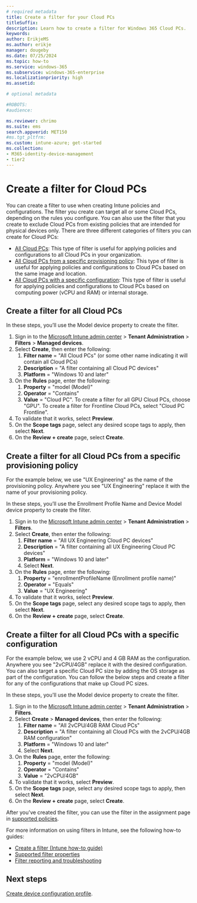 ```yaml
---
# required metadata
title: Create a filter for your Cloud PCs
titleSuffix:
description: Learn how to create a filter for Windows 365 Cloud PCs.
keywords:
author: ErikjeMS  
ms.author: erikje
manager: dougeby
ms.date: 07/25/2024
ms.topic: how-to
ms.service: windows-365
ms.subservice: windows-365-enterprise
ms.localizationpriority: high
ms.assetid: 

# optional metadata

#ROBOTS:
#audience:

ms.reviewer: chrimo
ms.suite: ems
search.appverid: MET150
#ms.tgt_pltfrm:
ms.custom: intune-azure; get-started
ms.collection:
- M365-identity-device-management
- tier2
---
```

# Create a filter for Cloud PCs

You can create a filter to use when creating Intune policies and configurations. The filter you create can target all or some Cloud PCs, depending on the rules you configure. You can also use the filter that you create to exclude Cloud PCs from existing policies that are intended for physical devices only. There are three different categories of filters you can create for Cloud PCs:

- [All Cloud PCs](#create-a-filter-for-all-cloud-pcs): This type of filter is useful for applying policies and configurations to all Cloud PCs in your organization.
- [All Cloud PCs from a specific provisioning policy](#create-a-filter-for-all-cloud-pcs-from-a-specific-provisioning-policy): This type of filter is useful for applying policies and configurations to Cloud PCs based on the same image and location.
- [All Cloud PCs with a specific configuration](#create-a-filter-for-all-cloud-pcs-with-a-specific-configuration): This type of filter is useful for applying policies and configurations to Cloud PCs based on computing power (vCPU and RAM) or internal storage.

## Create a filter for all Cloud PCs

In these steps, you’ll use the Model device property to create the filter.

1. Sign in to the [Microsoft Intune admin center](https://go.microsoft.com/fwlink/?linkid=2109431) > **Tenant Administration** > **Filters** > **Managed devices**.
2. Select **Create**, then enter the following:
    1. **Filter name** = "All Cloud PCs" (or some other name indicating it will contain all Cloud PCs)
    2. **Description** = "A filter containing all Cloud PC devices"
    3. **Platform** = "Windows 10 and later"
3. On the **Rules** page, enter the following:
    1. **Property** = "model (Model)"
    2. **Operator** = "Contains"
    3. **Value** = "Cloud PC". To create a filter for all GPU Cloud PCs, choose "GPU". To create a filter for Frontline Cloud PCs, select "Cloud PC Frontline".
4. To validate that it works, select **Preview**.
5. On the **Scope tags** page, select any desired scope tags to apply, then select **Next**.
6. On the **Review + create** page, select **Create**.

## Create a filter for all Cloud PCs from a specific provisioning policy

For the example below, we use "UX Engineering" as the name of the provisioning policy. Anywhere you see "UX Engineering" replace it with the name of your provisioning policy.

In these steps, you’ll use the Enrollment Profile Name and Device Model device property to create the filter.

1. Sign in to the [Microsoft Intune admin center](https://go.microsoft.com/fwlink/?linkid=2109431) > **Tenant Administration** > **Filters**.
2. Select **Create**, then enter the following:
    1. **Filter name** = "All UX Engineering Cloud PC devices"
    2. **Description** = "A filter containing all UX Engineering Cloud PC devices"
    3. **Platform** = "Windows 10 and later"
    4. Select **Next**.
3. On the **Rules** page, enter the following:
    1. **Property** = "enrollmentProfileName (Enrollment profile name)"
    2. **Operator** = "Equals"
    3. **Value** = "UX Engineering"
4. To validate that it works, select **Preview**.
5. On the **Scope tags** page, select any desired scope tags to apply, then select **Next**.
6. On the **Review + create** page, select **Create**.

## Create a filter for all Cloud PCs with a specific configuration

For the example below, we use 2 vCPU and 4 GB RAM as the configuration. Anywhere you see "2vCPU/4GB" replace it with the desired configuration. You can also target a specific Cloud PC size by adding the OS storage as part of the configuration. You can follow the below steps and create a filter for any of the configurations that make up Cloud PC sizes.

In these steps, you'll use the Model device property to create the filter.

1. Sign in to the [Microsoft Intune admin center](https://go.microsoft.com/fwlink/?linkid=2109431) > **Tenant Administration** > **Filters**.
2. Select **Create** > **Managed devices**, then enter the following:
    1. **Filter name** = "All 2vCPU/4GB RAM Cloud PCs"
    2. **Description** = "A filter containing all Cloud PCs with the 2vCPU/4GB RAM configuration"
    3. **Platform** = "Windows 10 and later"
    5. Select **Next**.
3. On the **Rules** page, enter the following:
    1. **Property** = "model (Model)"
    2. **Operator** = "Contains"
    3. **Value** = "2vCPU/4GB"
4. To validate that it works, select **Preview**.
5. On the **Scope tags** page, select any desired scope tags to apply, then select **Next**.
6. On the **Review + create** page, select **Create**.

After you've created the filter, you can use the filter in the assignment page in [supported policies](/mem/intune/fundamentals/filters-supported-workloads).

For more information on using filters in Intune, see the following how-to guides:

- [Create a filter (Intune how-to guide)](/mem/intune/fundamentals/filters)
- [Supported filter properties](/mem/intune/fundamentals/filters-device-properties)
- [Filter reporting and troubleshooting](/mem/intune/fundamentals/filters-reports-troubleshoot)

<!-- ########################## -->
## Next steps

[Create device configuration profile](create-device-configuration-profile.md).
